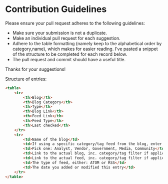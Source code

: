 # Contribution Guidelines

Please ensure your pull request adheres to the following guidelines:

- Make sure your submission is not a duplicate.
- Make an individual pull request for each suggestion.
- Adhere to the table formatting (namely keep to the alphabetical order by category,name), which makes for easier reading. I've pasted a snippet of the structure to be completed for each record below.
- The pull request and commit should have a useful title.

Thanks for your suggestions!

Structure of entries:

```html
<table>
    <tr>
        <th>Blog</th>
        <th>Blog Category</th>
        <th>Type</th>
        <th>Blog Link</th>
        <th>Feed Link</th>
        <th>Feed Type</th>
        <th>Last checked</th>
    </tr>
    <tr>
        <td>Name of the blog</td>
        <td>If using a specific category/tag feed from the blog, enter this here, else use ALL</td>
        <td>Pick one: Analyst, Vendor, Government, Media, Community</td>
        <td>Link to the actual blog, inc. category/tag filter if applicable</td>
        <td>Link to the actual feed, inc. category/tag filter if applicable</td>
        <td>The type of feed, either: ATOM or RSS</td>
        <td>The date you added or modified this entry</td>
    </tr>
</table>
```
